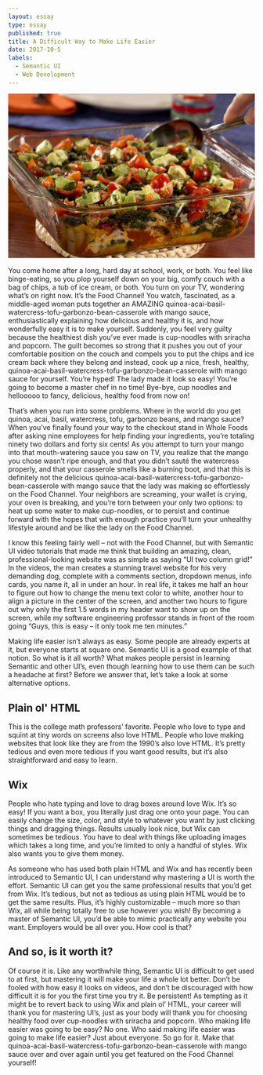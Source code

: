 ```yaml
---
layout: essay
type: essay
published: true
title: A Difficult Way to Make Life Easier
date: 2017-10-5
labels:
  - Semantic UI
  - Web Development
---
```


<img class="ui tiny right floated circular image" src="../images/healthy-food.jpg">

  You come home after a long, hard day at school, work, or both. You feel like binge-eating, so you plop yourself down on your big, comfy couch with a bag of chips, a tub of ice cream, or both. You turn on your TV, wondering what’s on right now. It’s the Food Channel! You watch, fascinated, as a middle-aged woman puts together an AMAZING quinoa-acai-basil-watercress-tofu-garbonzo-bean-casserole with mango sauce, enthusiastically explaining how delicious and healthy it is, and how wonderfully easy it is to make yourself. Suddenly, you feel very guilty because the healthiest dish you’ve ever made is cup-noodles with sriracha and popcorn. The guilt becomes so strong that it pushes you out of your comfortable position on the couch and compels you to put the chips and ice cream back where they belong and instead, cook up a nice, fresh, healthy, quinoa-acai-basil-watercress-tofu-garbonzo-bean-casserole with mango sauce for yourself. You’re hyped! The lady made it look so easy! You’re going to become a master chef in no time! Bye-bye, cup noodles and hellooooo to fancy, delicious, healthy food from now on! 

  That’s when you run into some problems. Where in the world do you get quinoa, acai, basil, watercress, tofu, garbonzo beans, and mango sauce? When you’ve finally found your way to the checkout stand in Whole Foods after asking nine employees for help finding your ingredients, you’re totaling ninety two dollars and forty six cents! As you attempt to turn your mango into that mouth-watering sauce you saw on TV, you realize that the mango you chose wasn’t ripe enough, and that you didn’t sauté the watercress properly, and that your casserole smells like a burning boot, and that this is definitely not the delicious quinoa-acai-basil-watercress-tofu-garbonzo-bean-casserole with mango sauce that the lady was making so effortlessly on the Food Channel. Your neighbors are screaming, your wallet is crying, your oven is breaking, and you’re torn between your only two options: to heat up some water to make cup-noodles, or to persist and continue forward with the hopes that with enough practice you’ll turn your unhealthy lifestyle around and be like the lady on the Food Channel.

  I know this feeling fairly well – not with the Food Channel, but with Semantic UI video tutorials that made me think that building an amazing, clean, professional-looking website was as simple as saying “UI two column grid!” In the videos, the man creates a stunning travel website for his very demanding dog, complete with a comments section, dropdown menus, info cards, you name it, all in under an hour. In real life, it takes me half an hour to figure out how to change the menu text color to white, another hour to align a picture in the center of the screen, and another two hours to figure out why only the first 1.5 words in my header want to show up on the screen, while my software engineering professor stands in front of the room going “Guys, this is easy – it only took me ten minutes.”
  
Making life easier isn’t always as easy. Some people are already experts at it, but everyone starts at square one. Semantic UI is a good example of that notion. So what is it all worth? What makes people persist in learning Semantic and other UI’s, even though learning how to use them can be such a headache at first? Before we answer that, let’s take a look at some alternative options.
  
## Plain ol' HTML
  This is the college math professors’ favorite. People who love to type and squint at tiny words on screens also love HTML. People who love making websites that look like they are from the 1990’s also love HTML. It’s pretty tedious and even more tedious if you want good results, but it’s also straightforward and easy to learn.
  
## Wix
People who hate typing and love to drag boxes around love Wix. It’s so easy! If you want a box, you literally just drag one onto your page. You can easily change the size, color, and style to whatever you want by just clicking things and dragging things. Results usually look nice, but Wix can sometimes be tedious. You have to deal with things like uploading images which takes a long time, and you’re limited to only a handful of styles. Wix also wants you to give them money.
  
As someone who has used both plain HTML and Wix and has recently been introduced to Semantic UI, I can understand why mastering a UI is worth the effort. Semantic UI can get you the same professional results that you’d get from Wix. It’s tedious, but not as tedious as using plain HTML would be to get the same results. Plus, it’s highly customizable – much more so than Wix, all while being totally free to use however you wish! By becoming a master of Semantic UI, you’d be able to mimic practically any website you want. Employers would be all over you. How cool is that?
  
## And so, is it worth it?
Of course it is. Like any worthwhile thing, Semantic UI is difficult to get used to at first, but mastering it will make your life a whole lot better. Don’t be fooled with how easy it looks on videos, and don’t be discouraged with how difficult it is for you the first time you try it. Be persistent! As tempting as it might be to revert back to using Wix and plain ol’ HTML, your career will thank you for mastering UI’s, just as your body will thank you for choosing healthy food over cup-noodles with sriracha and popcorn. Who making life easier was going to be easy? No one. Who said making life easier was going to make life easier? Just about everyone. So go for it. Make that quinoa-acai-basil-watercress-tofu-garbonzo-bean-casserole with mango sauce over and over again until you get featured on the Food Channel yourself!
